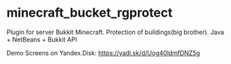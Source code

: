 # minecraft_bucket_rgprotect
Plugin for server Bukkit Minecraft. Protection of buildings(big brother). Java + NetBeans + Bukkit API

Demo Screens on Yandex.Disk: https://yadi.sk/d/Uog40ldmfDNZ5g

